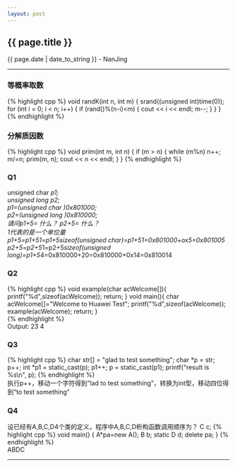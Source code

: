 ```yaml
---
layout: post
---
```


<h2>{{ page.title }}</h2>
<p class='meta'>{{ page.date | date_to_string }} - NanJing</p>

---


### 等概率取数 ###

{% highlight cpp %}
void randK(int n, int m)
{ 
    srand((unsigned int)time(0)); 
    for (int i = 0; i < n; i++) { 
        if (rand()%(n-i)<m) { 
            cout << i << endl; 
            m--; 
        } 
     } 
}
{% endhighlight %}

### 分解质因数 ###

{% highlight cpp %}
void prim(int m, int n)
 {
     if (m > n)
     {
         while (m%n) n++;
         m/=n;
         prim(m, n);
         cout << n << endl;
     }
 }
{% endhighlight %}

### Q1 ###
unsigned char *p1;  
unsigned long *p2;  
p1=(unsigned char *)0x801000;  
p2=(unsigned long *)0x810000;  
请问p1+5= 什么？ p2+5= 什么？  
1代表的是一个单位量  
p1+5=p1+5*1=p1+5*sizeof(unsigned char)=p1+5*1=0x801000+ox5=0x801005  
p2+5=p2+5*1=p2+5*sizeof(unsigned long)=p1+5*4=0x810000+20=0x810000+0x14=0x810014  

### Q2 ###

{% highlight cpp %}
void example(char acWelcome[]){
    printf("%d",sizeof(acWelcome));
    return;
}
void main(){
    char acWelcome[]="Welcome to Huawei Test";
printf("%d",sizeof(acWelcome));
    example(acWelcome);
    return;
}  
{% endhighlight %}  
Output: 23 4

### Q3 ###

{% highlight cpp %}
char str[] = "glad to test something";
char *p = str;
p++;
int *p1 = static_cast(p);
p1++;
p = static_cast(p1);
printf("result is %s\n", p); 
{% endhighlight %}  
执行p++，移动一个字符得到“lad to test something”，转换为int型，移动四位得到“to test something”

### Q4 ###

设已经有A,B,C,D4个类的定义，程序中A,B,C,D析构函数调用顺序为？
C c;
{% highlight cpp %}
void main()
{
    A*pa=new A();
    B b;
    static D d;
    delete pa;
}
{% endhighlight %}  
ABDC

---